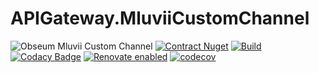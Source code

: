 # APIGateway.MluviiCustomChannel
![Obseum Mluvii Custom Channel](https://socialify.git.ci/BooAIPublic/Obseum.APIGateway.Mluvii.CustomChannel/image?forks=1&issues=1&language=1&name=1&pulls=1&stargazers=1&theme=Light)
[![Contract Nuget](https://github.com/BooAIPublic/Obseum.APIGateway.Mluvii.CustomChannel/actions/workflows/nuget.yaml/badge.svg)](https://github.com/BooAIPublic/Obseum.APIGateway.Mluvii.CustomChannel/actions/workflows/nuget.yaml)
[![Build](https://github.com/BooAIPublic/Obseum.APIGateway.Mluvii.CustomChannel/actions/workflows/build-and-push.yml/badge.svg)](https://github.com/BooAIPublic/Obseum.APIGateway.Mluvii.CustomChannel/actions/workflows/main.yaml)
[![Codacy Badge](https://app.codacy.com/project/badge/Grade/7db4036b97d44b769707fd9eec520c25)](https://app.codacy.com/gh/BooAIPublic/Obseum.APIGateway.Mluvii.CustomChannel/dashboard?utm_source=gh&utm_medium=referral&utm_content=&utm_campaign=Badge_grade)
[![Renovate enabled](https://img.shields.io/badge/renovate-enabled-brightgreen.svg)](https://renovatebot.com/)
[![codecov](https://codecov.io/github/BooAIPublic/Obseum.APIGateway.Mluvii.CustomChannel/graph/badge.svg?token=A55O60A046)](https://codecov.io/github/BooAIPublic/Obseum.APIGateway.Mluvii.CustomChannel)
